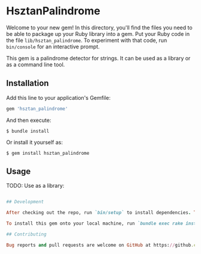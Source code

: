 # HsztanPalindrome

Welcome to your new gem! In this directory, you'll find the files you need to be able to package up your Ruby library into a gem. Put your Ruby code in the file `lib/hsztan_palindrome`. To experiment with that code, run `bin/console` for an interactive prompt.

This gem is a palindrome detector for strings. It can be used as a library or as a command line tool.

## Installation

Add this line to your application's Gemfile:

```ruby
gem 'hsztan_palindrome'
```

And then execute:

    $ bundle install

Or install it yourself as:

    $ gem install hsztan_palindrome

## Usage

TODO: Use as a library:

```ruby

## Development

After checking out the repo, run `bin/setup` to install dependencies. Then, run `rake test` to run the tests. You can also run `bin/console` for an interactive prompt that will allow you to experiment.

To install this gem onto your local machine, run `bundle exec rake install`. To release a new version, update the version number in `version.rb`, and then run `bundle exec rake release`, which will create a git tag for the version, push git commits and tags, and push the `.gem` file to [rubygems.org](https://rubygems.org).

## Contributing

Bug reports and pull requests are welcome on GitHub at https://github.com/[hsztan]/hsztan_palindrome.


